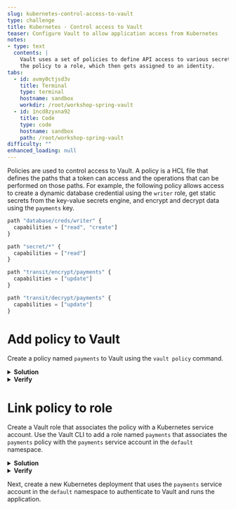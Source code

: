 ```yaml
---
slug: kubernetes-control-access-to-vault
type: challenge
title: Kubernetes - Control access to Vault
teaser: Configure Vault to allow application access from Kubernetes
notes:
- type: text
  contents: |
    Vault uses a set of policies to define API access to various secrets engines and paths. You can attach
    the policy to a role, which then gets assigned to an identity.
tabs:
  - id: avmy0ctjsd3v
    title: Terminal
    type: terminal
    hostname: sandbox
    workdir: /root/workshop-spring-vault
  - id: 1ncd8zyxna92
    title: Code
    type: code
    hostname: sandbox
    path: /root/workshop-spring-vault
difficulty: ""
enhanced_loading: null
---
```


Policies are used to control access to Vault.  A policy is a HCL file that defines
the paths that a token can access and the operations that can be performed on those
paths. For example, the following policy allows access to create a dynamic
database credential using the `writer` role, get static secrets from the key-value
secrets engine, and encrypt and decrypt data using the `payments` key.

```javascript
path "database/creds/writer" {
  capabilities = ["read", "create"]
}

path "secret/*" {
  capabilities = ["read"]
}

path "transit/encrypt/payments" {
  capabilities = ["update"]
}

path "transit/decrypt/payments" {
  capabilities = ["update"]
}
```

Add policy to Vault
===

Create a policy named `payments` to Vault using the `vault policy` command.

<details>
<summary><b>Solution</b></summary>
Run the following command in the <b>Terminal</b> tab.

```shell
vault policy write payments - <<EOF
path "database/creds/writer" {
  capabilities = ["read", "create"]
}

path "secret/*" {
  capabilities = ["read"]
}

path "transit/encrypt/payments" {
  capabilities = ["update"]
}

path "transit/decrypt/payments" {
  capabilities = ["update"]
}
EOF
```
</details>

<details>
<summary><b>Verify</b></summary>
After adding the policy, verify that you can read the policy using the following:

```shell
vault policy read payments
```
</details>

Link policy to role
===

Create a Vault role that associates the policy with a Kubernetes service account. 
Use the Vault CLI to add a role named `payments` that associates the `payments` policy with the
`payments` service account in the `default` namespace.

<details>
<summary><b>Solution</b></summary>
Run the following command in the <b>Terminal</b> tab.

```shell
vault write auth/kubernetes/role/payments \
  bound_service_account_names=payments \
  bound_service_account_namespaces=default \
  token_policies=payments
  ttl=24h
```
</details>

<details>
<summary><b>Verify</b></summary>
After adding the role, verify that you can read the role using the following:

```shell
vault read auth/kubernetes/role/payments
```
</details>

Next, create a new Kubernetes deployment
that uses the `payments` service account in the `default` namespace
to authenticate to Vault and runs the application.